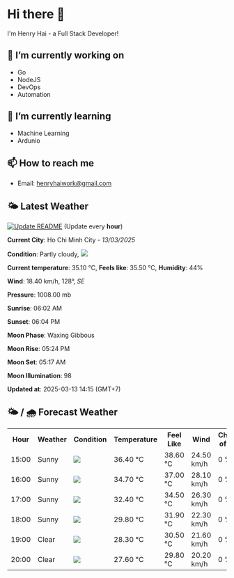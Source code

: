 # Hi there 👋

I'm Henry Hai - a Full Stack Developer!

## 🔭 I’m currently working on

- Go
- NodeJS
- DevOps
- Automation

## 🌱 I’m currently learning

- Machine Learning
- Ardunio

## 📫 How to reach me

- Email: <henryhaiwork@gmail.com>

## 🌤️ Latest Weather
[![Update README](https://github.com/henry0hai/henry0hai/actions/workflows/udpateReadme.yml/badge.svg)](https://github.com/henry0hai/henry0hai/actions/workflows/udpateReadme.yml)
(Update every **hour**)
<!-- CURRENT_WEATHER:START -->
**Current City**: Ho Chi Minh City - *13/03/2025*

**Condition**: Partly cloudy, <img src="https://cdn.weatherapi.com/weather/64x64/day/116.png"/>

**Current temperature**: 35.10 °C, **Feels like**: 35.50 °C, **Humidity**: 44%

**Wind**: 18.40 km/h, 128°, *SE*

**Pressure**: 1008.00 mb

**Sunrise**: 06:02 AM

**Sunset**: 06:04 PM

**Moon Phase**: Waxing Gibbous

**Moon Rise**: 05:24 PM

**Moon Set**: 05:17 AM

**Moon Illumination**: 98

**Updated at**: 2025-03-13 14:15 (GMT+7)<!-- CURRENT_WEATHER:END -->

## 🌤️ / 🌧️ Forecast Weather
<!-- FORECAST_WEATHER:START -->
<table>
		<tr>
			<th>Hour</th>
			<th>Weather</th>
			<th>Condition</th>
			<th>Temperature</th>
			<th>Feel Like</th>
			<th>Wind</th>
			<th>Chance of Rain</th>
		</tr>
				<tr>
					<td>15:00</td>
					<td>Sunny</td>
					<td><img src='https://cdn.weatherapi.com/weather/64x64/day/113.png'/></td>
					<td>36.40 °C</td>
					<td>38.60 °C</td>
					<td>24.50 km/h</td>
					<td>0 %</td>
				</tr>
				<tr>
					<td>16:00</td>
					<td>Sunny</td>
					<td><img src='https://cdn.weatherapi.com/weather/64x64/day/113.png'/></td>
					<td>34.70 °C</td>
					<td>37.00 °C</td>
					<td>28.10 km/h</td>
					<td>0 %</td>
				</tr>
				<tr>
					<td>17:00</td>
					<td>Sunny</td>
					<td><img src='https://cdn.weatherapi.com/weather/64x64/day/113.png'/></td>
					<td>32.40 °C</td>
					<td>34.50 °C</td>
					<td>26.30 km/h</td>
					<td>0 %</td>
				</tr>
				<tr>
					<td>18:00</td>
					<td>Sunny</td>
					<td><img src='https://cdn.weatherapi.com/weather/64x64/day/113.png'/></td>
					<td>29.80 °C</td>
					<td>31.90 °C</td>
					<td>22.30 km/h</td>
					<td>0 %</td>
				</tr>
				<tr>
					<td>19:00</td>
					<td>Clear </td>
					<td><img src='https://cdn.weatherapi.com/weather/64x64/night/113.png'/></td>
					<td>28.30 °C</td>
					<td>30.50 °C</td>
					<td>21.60 km/h</td>
					<td>0 %</td>
				</tr>
				<tr>
					<td>20:00</td>
					<td>Clear </td>
					<td><img src='https://cdn.weatherapi.com/weather/64x64/night/113.png'/></td>
					<td>27.60 °C</td>
					<td>29.80 °C</td>
					<td>20.20 km/h</td>
					<td>0 %</td>
				</tr>
</table>
<!-- FORECAST_WEATHER:END -->
